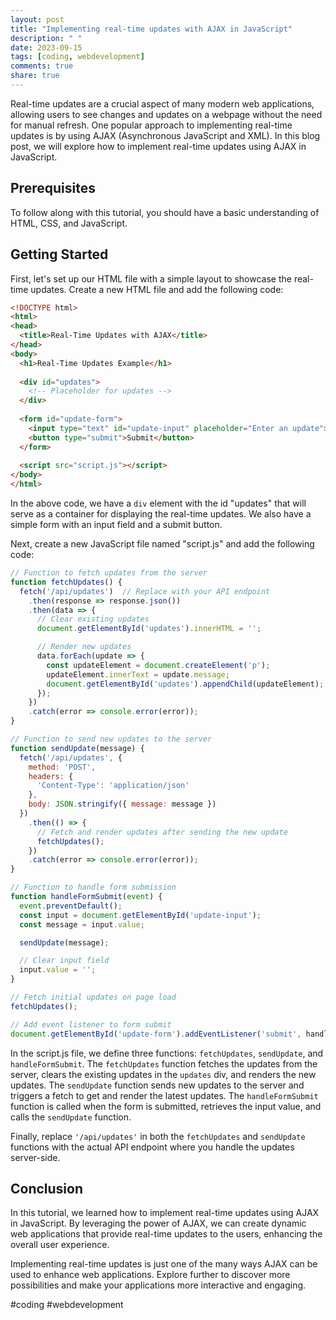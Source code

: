 ```yaml
---
layout: post
title: "Implementing real-time updates with AJAX in JavaScript"
description: " "
date: 2023-09-15
tags: [coding, webdevelopment]
comments: true
share: true
---
```


Real-time updates are a crucial aspect of many modern web applications, allowing users to see changes and updates on a webpage without the need for manual refresh. One popular approach to implementing real-time updates is by using AJAX (Asynchronous JavaScript and XML). In this blog post, we will explore how to implement real-time updates using AJAX in JavaScript.

## Prerequisites

To follow along with this tutorial, you should have a basic understanding of HTML, CSS, and JavaScript.

## Getting Started

First, let's set up our HTML file with a simple layout to showcase the real-time updates. Create a new HTML file and add the following code:

```html
<!DOCTYPE html>
<html>
<head>
  <title>Real-Time Updates with AJAX</title>
</head>
<body>
  <h1>Real-Time Updates Example</h1>
  
  <div id="updates">
    <!-- Placeholder for updates -->
  </div>
  
  <form id="update-form">
    <input type="text" id="update-input" placeholder="Enter an update">
    <button type="submit">Submit</button>
  </form>
  
  <script src="script.js"></script>
</body>
</html>
```

In the above code, we have a `div` element with the id "updates" that will serve as a container for displaying the real-time updates. We also have a simple form with an input field and a submit button.

Next, create a new JavaScript file named "script.js" and add the following code:

```javascript
// Function to fetch updates from the server
function fetchUpdates() {
  fetch('/api/updates')  // Replace with your API endpoint
    .then(response => response.json())
    .then(data => {
      // Clear existing updates
      document.getElementById('updates').innerHTML = '';

      // Render new updates
      data.forEach(update => {
        const updateElement = document.createElement('p');
        updateElement.innerText = update.message;
        document.getElementById('updates').appendChild(updateElement);
      });
    })
    .catch(error => console.error(error));
}

// Function to send new updates to the server
function sendUpdate(message) {
  fetch('/api/updates', {
    method: 'POST',
    headers: {
      'Content-Type': 'application/json'
    },
    body: JSON.stringify({ message: message })
  })
    .then(() => {
      // Fetch and render updates after sending the new update
      fetchUpdates();
    })
    .catch(error => console.error(error));
}

// Function to handle form submission
function handleFormSubmit(event) {
  event.preventDefault();
  const input = document.getElementById('update-input');
  const message = input.value;

  sendUpdate(message);

  // Clear input field
  input.value = '';
}

// Fetch initial updates on page load
fetchUpdates();

// Add event listener to form submit
document.getElementById('update-form').addEventListener('submit', handleFormSubmit);
```

In the script.js file, we define three functions: `fetchUpdates`, `sendUpdate`, and `handleFormSubmit`. The `fetchUpdates` function fetches the updates from the server, clears the existing updates in the `updates` div, and renders the new updates. The `sendUpdate` function sends new updates to the server and triggers a fetch to get and render the latest updates. The `handleFormSubmit` function is called when the form is submitted, retrieves the input value, and calls the `sendUpdate` function.

Finally, replace `'/api/updates'` in both the `fetchUpdates` and `sendUpdate` functions with the actual API endpoint where you handle the updates server-side.

## Conclusion

In this tutorial, we learned how to implement real-time updates using AJAX in JavaScript. By leveraging the power of AJAX, we can create dynamic web applications that provide real-time updates to the users, enhancing the overall user experience.

Implementing real-time updates is just one of the many ways AJAX can be used to enhance web applications. Explore further to discover more possibilities and make your applications more interactive and engaging.
 
#coding #webdevelopment